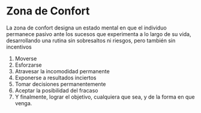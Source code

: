 # Zona de Confort

La zona de confort designa un estado mental en que el individuo permanece pasivo ante los sucesos que experimenta a lo largo de su vida, desarrollando una rutina sin sobresaltos ni riesgos, pero también sin incentivos



1. Moverse
2. Esforzarse
3. Atravesar la incomodidad permanente
4. Exponerse a resultados inciertos
5. Tomar decisiones permanentemente
6. Aceptar la posibilidad del fracaso
7. Y finalmente, lograr el objetivo, cualquiera que sea, y de la forma en que venga.